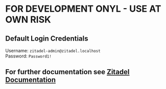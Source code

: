 # FOR DEVELOPMENT ONYL - USE AT OWN RISK
## Default Login Credentials 
Username: `zitadel-admin@zitadel.localhost` \
Password: `Password1!`

## For further documentation see [Zitadel Documentation](https://zitadel.com/docs/self-hosting/deploy/overview)